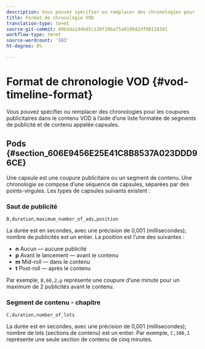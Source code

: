 ```yaml
---
description: Vous pouvez spécifier ou remplacer des chronologies pour les coupures publicitaires dans le contenu VOD à l’aide d’une liste formatée de segments de publicité et de contenu appelée capsules.
title: Format de chronologie VOD
translation-type: tm+mt
source-git-commit: 89bdda1d4bd5c126f19ba75a819942df901183d1
workflow-type: tm+mt
source-wordcount: '163'
ht-degree: 0%

---
```



# Format de chronologie VOD {#vod-timeline-format}

Vous pouvez spécifier ou remplacer des chronologies pour les coupures publicitaires dans le contenu VOD à l’aide d’une liste formatée de segments de publicité et de contenu appelée capsules.

## Pods {#section_606E9456E25E41C8B8537A023DDD96CE}

Une capsule est une coupure publicitaire ou un segment de contenu. Une chronologie se compose d’une séquence de capsules, séparées par des points-virgules. Les types de capsules suivants existent :

### Saut de publicité

```
B,duration,maximum_number_of_ads,position
```

La durée est en secondes, avec une précision de 0,001 (millisecondes); nombre de publicités est un entier. La position est l’une des suivantes :
* **n** Aucun — aucune publicité
* **p** Avant le lancement — avant le contenu
* **m** Mid-roll — dans le contenu
* **t** Post-roll — après le contenu

Par exemple, `B,60,2,p` représente une coupure d’une minute pour un maximum de 2 publicités avant le contenu.

### Segment de contenu - chapitre

```
C,duration,number_of_lots
```

La durée est en secondes, avec une précision de 0,001 (millisecondes); nombre de lots (sections de contenu) est un entier. Par exemple, `C,300,1` représente une seule section de contenu de cinq minutes.